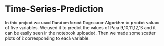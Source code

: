 # Time-Series-Prediction
In this project we used Random forest Regresoor Algorithm to predict values of five variables. We used it to predict the values of Para 9,10,11,12,13 and it can be easily seen in the notebook uploaded. Then we made some scatter plots of it corresponding to each variable.
